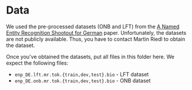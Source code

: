 # Data

We used the pre-processed datasets (ONB and LFT) from the
[A Named Entity Recognition Shootout for German](https://www.aclweb.org/anthology/papers/P/P18/P18-2020/)
paper. Unfortunately, the datasets are not publicly available. Thus, you have
to contact Martin Riedl to obtain the dataset.

Once you've obtained the datasets, put all files in this folder here. We expect
the following files:
 
* `enp_DE.lft.mr.tok.{train,dev,test}.bio` - LFT dataset
* `enp_DE.onb.mr.tok.{train,dev,test}.bio` - ONB dataset